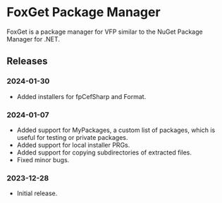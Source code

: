 # FoxGet Package Manager

FoxGet is a package manager for VFP similar to the NuGet Package Manager for .NET.

## Releases

### 2024-01-30

* Added installers for fpCefSharp and Format.

### 2024-01-07

* Added support for MyPackages, a custom list of packages, which is useful for testing or private packages.
* Added support for local installer PRGs.
* Added support for copying subdirectories of extracted files.
* Fixed minor bugs.

### 2023-12-28

* Initial release.
